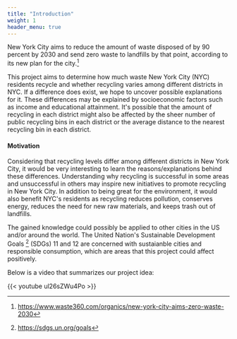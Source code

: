 ```yaml
---
title: "Introduction"
weight: 1
header_menu: true
---
```


New York City aims to reduce the amount of waste disposed of by 90 percent by 2030 and send zero waste to landfills by that point, according to its new plan for the city.[^1]

This project aims to determine how much waste New York City (NYC) residents recycle and whether recycling varies among different districts in NYC. If a difference does exist, we hope to uncover possible explanations for it. These differences may be explained by socioeconomic factors such as income and educational attainment. It's possible that the amount of recycling in each district might also be affected by the sheer number of public recycling bins in each district or the average distance  to the nearest recycling bin in each district.

#### Motivation

Considering that recycling levels differ among different districts in New York City, it would be very interesting to learn the reasons/explanations behind these differences. Understanding why recycling is successful in some areas and unsuccessful in others may inspire new initiatives to promote recycling in New York City. In addition to being great for the environment, it would also benefit NYC's residents as recycling reduces pollution, conserves energy, reduces the need for new raw materials, and keeps trash out of landfills.

The gained knowledge could possibly be applied to other cities in the US and/or around the world. The United Nation's Sustainable Development Goals [^2] (SDGs) 11 and 12 are concerned with sustaianble cities and responsible consumption, which are areas that this project could affect positively.

Below is a video that summarizes our project idea:

{{< youtube ul26sZWu4Po >}}

[^1]: https://www.waste360.com/organics/new-york-city-aims-zero-waste-2030
[^2]: https://sdgs.un.org/goals 